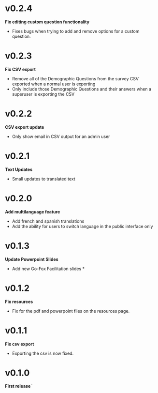 
# v0.2.4

**Fix editing custom question functionality**

* Fixes bugs when trying to add and remove options for a custom question.

# v0.2.3

**Fix CSV export**

* Remove all of the Demographic Questions from the survey CSV exported when a normal user is exporting
* Only include those Demographic Questions and their answers when a superuser is exporting the CSV

# v0.2.2

**CSV export update**

* Only show email in CSV output for an admin user

# v0.2.1

**Text Updates**

* Small updates to translated text

# v0.2.0

**Add multilanguage feature**

* Add french and spanish translations
* Add the ability for users to switch language in the public interface only

# v0.1.3

**Update Powerpoint Slides**

* Add new Go-Fox Facilitation slides *


# v0.1.2

**Fix resources**

* Fix for the pdf and powerpoint files on the resources page.

# v0.1.1

**Fix csv export**

* Exporting the csv is now fixed.

# v0.1.0

**First release**˜
